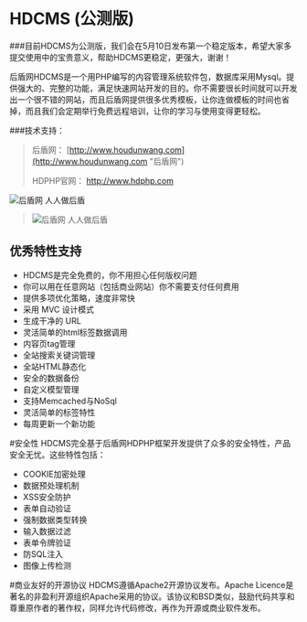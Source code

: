 # HDCMS (公测版)

###目前HDCMS为公测版，我们会在5月10日发布第一个稳定版本，希望大家多提交使用中的宝贵意义，帮助HDCMS更稳定，更强大，谢谢！ 


后盾网HDCMS是一个用PHP编写的内容管理系统软件包，数据库采用Mysql。提供强大的、完整的功能，满足快速网站开发的目的。你不需要很长时间就可以开发出一个很不错的网站，而且后盾网提供很多优秀模板，让你连做模板的时间也省掉，而且我们会定期举行免费远程培训，让你的学习与使用变得更轻松。


###技术支持：
>后盾网： [http://www.houdunwang.com](http://www.houdunwang.com "后盾网")
> 
>HDPHP官网： [http://www.hdphp.com ](http://www.hdphp.com "HDPHP官网")
>
![后盾网  人人做后盾](https://git.oschina.net/houdunwang/hdcms/data/image/houdunwang.jpg) 

>![后盾网  人人做后盾](https://git.oschina.net/houdunwang/hdcms/data/image/hdcms.jpg)

## 优秀特性支持* HDCMS是完全免费的，你不用担心任何版权问题 * 你可以用在任意网站（包括商业网站）你不需要支付任何费用* 提供多项优化策略，速度非常快* 采用 MVC 设计模式* 生成干净的 URL
* 灵活简单的html标签数据调用
* 内容页tag管理
* 全站搜索关键词管理* 全站HTML静态化* 安全的数据备份* 自定义模型管理* 支持Memcached与NoSql* 灵活简单的标签特性* 每周更新一个新功能

#安全性
HDCMS完全基于后盾网HDPHP框架开发提供了众多的安全特性，产品安全无忧。这些特性包括：

* COOKIE加密处理
* 数据预处理机制
* XSS安全防护
* 表单自动验证
* 强制数据类型转换
* 输入数据过滤
* 表单令牌验证
* 防SQL注入
* 图像上传检测


#商业友好的开源协议
HDCMS遵循Apache2开源协议发布。Apache Licence是著名的非盈利开源组织Apache采用的协议。该协议和BSD类似，鼓励代码共享和尊重原作者的著作权，同样允许代码修改，再作为开源或商业软件发布。
